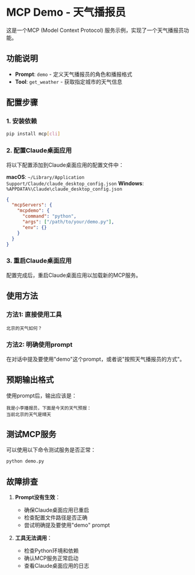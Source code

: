 # MCP Demo - 天气播报员

这是一个MCP (Model Context Protocol) 服务示例，实现了一个天气播报员功能。

## 功能说明

- **Prompt**: `demo` - 定义天气播报员的角色和播报格式
- **Tool**: `get_weather` - 获取指定城市的天气信息

## 配置步骤

### 1. 安装依赖
```bash
pip install mcp[cli]
```

### 2. 配置Claude桌面应用

将以下配置添加到Claude桌面应用的配置文件中：

**macOS**: `~/Library/Application Support/Claude/claude_desktop_config.json`
**Windows**: `%APPDATA%\Claude\claude_desktop_config.json`

```json
{
  "mcpServers": {
    "mcpdemo": {
      "command": "python",
      "args": ["/path/to/your/demo.py"],
      "env": {}
    }
  }
}
```

### 3. 重启Claude桌面应用

配置完成后，重启Claude桌面应用以加载新的MCP服务。

## 使用方法

### 方法1: 直接使用工具
```
北京的天气如何？
```

### 方法2: 明确使用prompt
在对话中提及要使用"demo"这个prompt，或者说"按照天气播报员的方式"。

## 预期输出格式

使用prompt后，输出应该是：
```
我是小李播报员，下面是今天的天气预报：
当前北京的天气是晴天
```

## 测试MCP服务

可以使用以下命令测试服务是否正常：
```bash
python demo.py
```

## 故障排查

1. **Prompt没有生效**：
   - 确保Claude桌面应用已重启
   - 检查配置文件路径是否正确
   - 尝试明确提及要使用"demo" prompt

2. **工具无法调用**：
   - 检查Python环境和依赖
   - 确认MCP服务正常启动
   - 查看Claude桌面应用的日志

